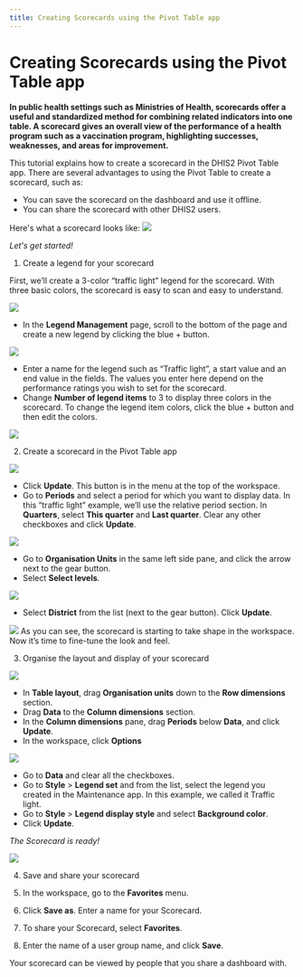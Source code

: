 ```yaml
---
title: Creating Scorecards using the Pivot Table app
---
```

# Creating Scorecards using the Pivot Table app

**In public health settings such as Ministries of Health, scorecards offer a useful and standardized method for combining related indicators into one table. A scorecard gives an overall view of the performance of a health program such as a vaccination program, highlighting successes, weaknesses, and areas for improvement.**

This tutorial explains how to create a scorecard in the DHIS2 Pivot Table app. There are several advantages to using the Pivot Table to create a scorecard, such as:

*   You can save the scorecard on the dashboard and use it offline.
*   You can share the scorecard with other DHIS2 users.

Here's what a scorecard looks like: ![](resources/images/scorecards_pivot_result.png)

_Let's get started!_

1. Create a legend for your scorecard

  First, we’ll create a 3-color “traffic light” legend for the scorecard. With three basic colors, the scorecard is easy to scan and easy to understand.

  ![](resources/images/scorecards_maintenance_legend.png)

  *   In the **Legend Management** page, scroll to the bottom of the page and create a new legend by clicking the blue + button.

  ![](resources/images/scorecards_maintenance_addbtn.png)

  *   Enter a name for the legend such as “Traffic light”, a start value and an end value in the fields. The values you enter here depend on the performance ratings you wish to set for the scorecard.
  *   Change **Number of legend items** to 3 to display three colors in the scorecard. To change the legend item colors, click the blue + button and then edit the colors.

  ![](resources/images/scorecards_maintenance_legend_color.png)

2. Create a scorecard in the Pivot Table app

  ![](resources/images/scorecards_pivot_indicators.png)

  *   Click **Update**. This button is in the menu at the top of the workspace.
  *   Go to **Periods** and select a period for which you want to display data. In this “traffic light” example, we’ll use the relative period section. In **Quarters**, select **This quarter** and **Last quarter**. Clear any other checkboxes and click **Update**.

  ![](resources/images/scorecards_pivot_period.png)

  *   Go to **Organisation Units** in the same left side pane, and click the arrow next to the gear button.
  *   Select **Select levels**.

  ![](resources/images/scorecards_pivot_orgunit_level.png)

  *   Select **District** from the list (next to the gear button). Click **Update**.

  ![](resources/images/scorecards_pivot_orgunit_level2.png) As you can see, the scorecard is starting to take shape in the workspace. Now it’s time to fine-tune the look and feel.

3. Organise the layout and display of your scorecard

  ![](resources/images/scorecards_pivot_layout.png)

  *   In **Table layout**, drag **Organisation units** down to the **Row dimensions** section.
  *   Drag **Data** to the **Column dimensions** section.
  *   In the **Column dimensions** pane, drag **Periods** below **Data**, and click **Update**.
  *   In the workspace, click **Options**

  ![](resources/images/scorecards_pivot_options.png)

  *   Go to **Data** and clear all the checkboxes.
  *   Go to **Style** > **Legend set** and from the list, select the legend you created in the Maintenance app. In this example, we called it Traffic light.
  *   Go to **Style** > **Legend display style** and select **Background color**.
  *   Click **Update**.

  _The Scorecard is ready!_

  ![](resources/images/scorecards_pivot_result.png)

4. Save and share your scorecard

  1.  In the workspace, go to the **Favorites** menu.
  2.  Click **Save as**. Enter a name for your Scorecard.
  3.  To share your Scorecard, select **Favorites**.
  4.  Enter the name of a user group name, and click **Save**.

   Your scorecard can be viewed by people that you share a dashboard with.
